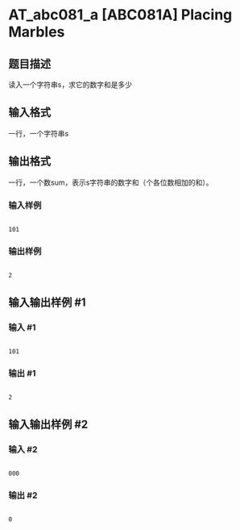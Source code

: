 # AT_abc081_a [ABC081A] Placing Marbles

## 题目描述

读入一个字符串s，求它的数字和是多少

## 输入格式

一行，一个字符串s

## 输出格式

一行，一个数sum，表示s字符串的数字和（个各位数相加的和）。
### **输入样例**
```
101
```
### **输出样例**
```
2
```

## 输入输出样例 #1

### 输入 #1

```
101
```

### 输出 #1

```
2
```

## 输入输出样例 #2

### 输入 #2

```
000
```

### 输出 #2

```
0
```
